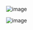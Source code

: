 
![image](https://user-images.githubusercontent.com/68491332/231165107-f9f49ad9-24de-4962-9231-e0ab49d8900c.png) 


![image](https://user-images.githubusercontent.com/68491332/231165761-3276758f-bc86-4273-acc9-51016168f197.png)
